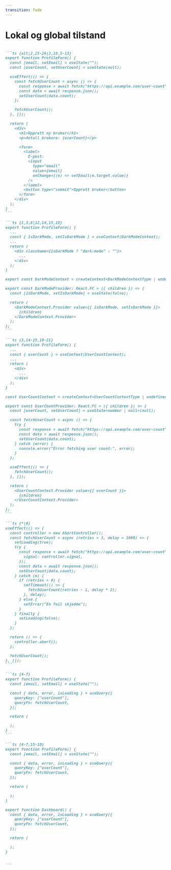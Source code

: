 ```yaml
---
transition: fade
---
```


# Lokal og global tilstand

````md magic-move {lines: true}

```ts {all|2,25-26|3,18,5-13}
export function ProfileForm() {
  const [email, setEmail] = useState("");
  const [userCount, setUserCount] = useState(null);

  useEffect(() => {
    const fetchUserCount = async () => {
      const response = await fetch("https://api.example.com/user-count");
      const data = await response.json();
      setUserCount(data.count);
    };

    fetchUserCount();
  }, []);

  return (
    <div>
      <h1>Opprett ny bruker</h1>
      <p>Antall brukere: {userCount}</p>

      <form>
        <label>
          E-post:
          <input
            type="email"
            value={email}
            onChange={(e) => setEmail(e.target.value)}
          />
        </label>
        <button type="submit">Opprett bruker</button>
      </form>
    </div>
  );
}
```

```ts {1,3,6|12,14,15,18}
export function ProfileForm() {
  ...
  const { isDarkMode, setIsDarkMode } = useContext(DarkModeContext);
  ...
  return (
    <div className={isDarkMode ? "dark-mode" : ""}>
      ...
    </div>
  );
}

export const DarkModeContext = createContext<DarkModeContextType | undefined>(undefined);

export const DarkModeProvider: React.FC = ({ children }) => {
  const [isDarkMode, setIsDarkMode] = useState(false);

  return (
    <DarkModeContext.Provider value={{ isDarkMode, setIsDarkMode }}>
      {children}
    </DarkModeContext.Provider>
  );
};
```

```ts {3,14-15,19-21}
export function ProfileForm() {
  ...
  const { userCount } = useContext(UserCountContext);
  ...
  return (
    <div>
      ...
    </div>
  );
}

const UserCountContext = createContext<UserCountContextType | undefined>(undefined);

export const UserCountProvider: React.FC = ({ children }) => {
  const [userCount, setUserCount] = useState<number | null>(null);

  const fetchUserCount = async () => {
    try {
      const response = await fetch("https://api.example.com/user-count");
      const data = await response.json();
      setUserCount(data.count);
    } catch (error) {
      console.error("Error fetching user count:", error);
    }
  };

  useEffect(() => {
    fetchUserCount();
  }, []);

  return (
    <UserCountContext.Provider value={{ userCount }}>
      {children}
    </UserCountContext.Provider>
  );
};
```

```ts {*|0}
useEffect(() => {
  const controller = new AbortController();
  const fetchUserCount = async (retries = 3, delay = 1000) => {
    setLoading(true);
    try {
      const response = await fetch("https://api.example.com/user-count", {
        signal: controller.signal,
      });
      const data = await response.json();
      setUserCount(data.count);
    } catch (e) {
      if (retries > 0) {
        setTimeout(() => {
          fetchUserCount(retries - 1, delay * 2);
        }, delay);
      } else {
        setError("En feil skjedde");
      }
    } finally {
      setLoading(false);
    }
  };

  return () => {
    controller.abort();
  };

  fetchUserCount();
}, []);
```

```ts {4-7}
export function ProfileForm() {
  const [email, setEmail] = useState("");

  const { data, error, isLoading } = useQuery({
    queryKey: ["userCount"],
    queryFn: fetchUserCount,
  });

  return (

  );
}
```

```ts {4-7,15-18}
export function ProfileForm() {
  const [email, setEmail] = useState("");

  const { data, error, isLoading } = useQuery({
    queryKey: ["userCount"],
    queryFn: fetchUserCount,
  });

  return (

  );
}

export function Dashboard() {
  const { data, error, isLoading } = useQuery({
    queryKey: ["userCount"],
    queryFn: fetchUserCount,
  });

  return (

  );
}


```

````

<!-- 
Tilbake til det første kode-eksempelet vi så, hvilken del av denne koden er lokal eller global?

[click] Igjen ser vi denne klient-tilstanden for skjemafeltet epost. Denne tilstanden bor kun i denne komponenten, så den er lokal.

[click] Så har vi tilstanden for antall brukere. Den hentes her inne med en fetch i en useEffect. Denne tilstanden er også lokal. Den eksponeres ikke ut.

[click] Et typisk eksempel på global klient-tilstand er darkmode. Her bruker vi React context til å hente ut dark-mode verdier. 

[click] En React context er altså et sted vi definerer en tilstand, som vi kan konsumere flere steder i applikasjonen.

[click] Når det gjelder hentingen av antall brukere, så kunne vi gjort gjort den global ved å putte den i en contextprovider.

Men da kommer vi tilbake igjen med problemet vi først snakket om.

[click] det er mange hensyn å ta ved denne måten å hente asynkron data.

[click] Så hva gjør vi?

[click] Det er ikke for ingen grunn jeg har prekt så mye om TanStack Query. Den dataen vi henter med TanStack query er også global.

[click] Det betyr at andre deler av applikasjonen får tilgang til den cachede dataen i TanStack Query, og må ikke nødvendigvis gjøre en ny request. Og det med bare så få kodelinjer.

-->